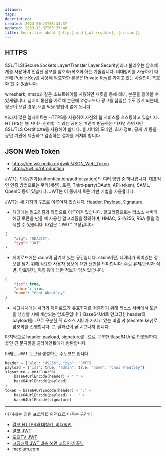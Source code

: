 ```yaml
---
aliases: 
tags: 
description:
created: 2023-06-24T08:33:57
updated: 2023-11-07T05:37:40
title: Securities about {https} and {jwt {cookie}, {session}}
---
```


## HTTPS

SSL/TLS(Secure Sockets Layer/Transfer Layer Security)라고 불리우는 암호체계를 사용하여 민감한 정보를 암호화/복호화 하는 기술입니다. 비대칭키를 사용하기 때문에 Public Key를 사용해 암호화한 본문은 Private Key를 가지고 있는 사람만이 복호화 할 수 있습니다.

wireshark, nmap과 같은 소프트웨어를 사용하면 패킷을 통해 헤더, 본문을 읽어볼 수 있게됩니다. 심지어 통신을 가로채 본문에 악성코드나 광고를 삽입할 수도 있게 되는데, 평문이 오갈 경우, 이를 막을 방법이 없게 됩니다. 

따라서 많은 웹사이트는 HTTPS를 사용하여 자신의 웹 서비스를 호스팅하고 있습니다. HTTPS는 웹 서버가 신뢰할 수 있는 공인된 기관이 발급하는 디지털 증명서인 SSL/TLS Certificate를 사용해야 합니다. 웹 서버의 도메인, 회사 정보, 공개 키 등을 공인 기관에 제출하고 검증하는 절차를 거쳐야 합니다.

## JSON Web Token

- <https://en.wikipedia.org/wiki/JSON_Web_Token>
- <https://jwt.io/introduction>

JWT는 인증/인가(authentication/authorization)의 여러 방법 중 하나입니다. 대표적인 인증 방법으로는 쿠키(세션), 토큰, Third-party(OAuth, API-token), SAML, OpenID 등이  있습니다. JWT는 이 중에서 토큰 기반 기법을 사용합니다.

JWT는 세 가지의 구조로 이루어져 있습니다. Header, Payload, Signature.

- 헤더에는 알고리즘과 타입으로 이루어져 있습니다. 알고리즘으로는 리소스 서버가 해당 토큰을 만들 때 사용한 알고리즘을 정의하며, HMAC, SHA256, RSA 등을 명시할 수 있습니다. 타입은 "JWT" 고정입니다.

```json
{
	"alg": "SHA256",
	"typ": "JWT"
}
```

- 페이로드에는 claim이 담겨져 있는 공간입니다. claim이란, 데이터가 의미있는 정보를 담기 위해 필요한 사용자 정보에 대한 선언을 의미합니다. 주로 유저/관리자 식별, 만료일자, 이름 등에 대한 정보가 담겨 있습니다.

```json
{
	"iss": true,
	"admin": true,
	"name": "Choi Wheatley"
}
```

- 시그니처에는 헤더와 페이로드가 유효한지를 검증하기 위해 리소스 서버에서 토큰을 생성할 시에 계산되는 암호문입니다. Base64Url로 인코딩한 header와 payload를 `.`으로 구분한 뒤 리소스 서버가 가지고 있는 비밀 키 (secrete key)로 암호화를 진행합니다. 그 결과값이 곧 시그니처 입니다.

마지막으로 header, payload, signature를  `.`으로 구분한 Base64Url로 인코딩하여 붙인 긴 문자열을 클라이언트에게 반환합니다.

아래는 JWT 토큰을 생성하는 수도코드 입니다.

```python
header = {"alg": "HS256", "typ": "JWT"}
payload = {"iss": true, "admin": true, "name": "Choi Wheatley"}
signature = HMACSHA256(
	base64UrlEncode(header) + "." +
	base64UrlEncode(payload)
)
token = base64UrlEncode(header) + '.' +
	base64UrlEncode(payload) + '.' +
	base64UrlEncode(signature)
```

---
이 아래는 집필 프로젝트 외적으로 다루는 공간임
- [얄코 HTTPS와 대칭키, 비대칭키](https://youtu.be/H6lpFRpyl14)
- [얄코 JWT](https://youtu.be/1QiOXWEbqYQ)
- [포프TV JWT](https://youtu.be/MUUqogMpGiA)
- [코딩애플 JWT 대충 쓰면 코딩인생 끝남](https://youtu.be/XXseiON9CV0)
- [medium.com](https://medium.com/@vivekmadurai/different-ways-to-authenticate-a-web-application-e8f3875c254a)
